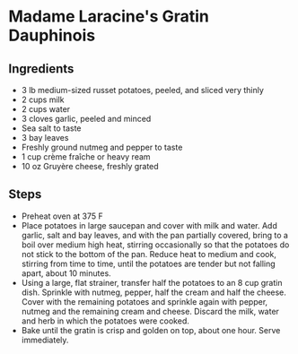 # Madame Laracine's Gratin Dauphinois

## Ingredients

* 3 lb medium-sized russet potatoes, peeled, and sliced very thinly
* 2 cups milk
* 2 cups water
* 3 cloves garlic, peeled and minced
* Sea salt to taste
* 3 bay leaves
* Freshly ground nutmeg and pepper to taste
* 1 cup crème fraîche or heavy ream
* 10 oz Gruyère cheese, freshly grated

## Steps

* Preheat oven at 375 F
* Place potatoes in large saucepan and cover with milk and water. Add garlic, salt and bay leaves, and with the pan partially covered, bring to a boil over medium high heat, stirring occasionally so that the potatoes do not stick to the bottom of the pan. Reduce heat to medium and cook, stirring from time to time, until the potatoes are tender but not falling apart, about 10 minutes.
* Using a large, flat strainer, transfer half the potatoes to an 8 cup gratin dish. Sprinkle with nutmeg, pepper, half the cream and half the cheese. Cover with the remaining potatoes and sprinkle again with pepper, nutmeg and the remaining cream and cheese. Discard the milk, water and herb in which the potatoes were cooked.
* Bake until the gratin is crisp and golden on top, about one hour. Serve immediately.

